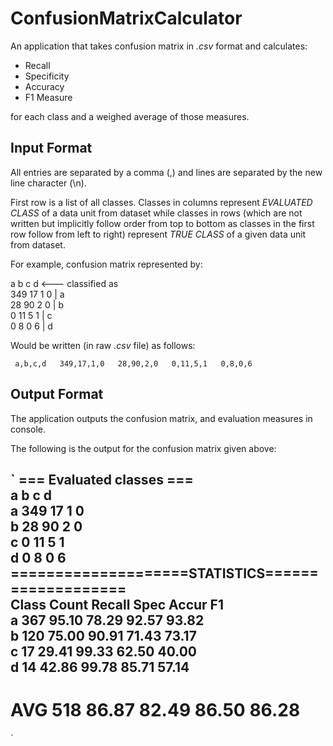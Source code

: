 # ConfusionMatrixCalculator

An application that takes confusion matrix in *.csv* format and calculates:

- Recall
- Specificity
- Accuracy
- F1 Measure

for each class and a weighed average of those measures.

## Input Format
All entries are separated by a comma (,) and lines are separated by the new line character (\n).

First row is a list of all classes. Classes in columns represent *EVALUATED CLASS* of a data unit from dataset
while classes in rows (which are not written but implicitly follow order from top to bottom as classes in the first row
follow from left to right) represent *TRUE CLASS* of a given data unit from dataset.

For example, confusion matrix represented by:

  a   b   c   d   <--- classified as\
349  17   1   0 |   a\
 28  90   2   0 |   b\
  0  11   5   1 |   c\
  0   8   0   6 |   d
  
 Would be written (in raw *.csv* file) as follows:
 
` a,b,c,d  
 349,17,1,0  
 28,90,2,0  
 0,11,5,1  
 0,8,0,6`
 
 ## Output Format
 
 The application outputs the confusion matrix, and evaluation measures in console.
 
 The following is the output for the confusion matrix given above:
 
`  === Evaluated classes ===  
          a       b       c       d  
  a       349     17      1       0  
  b       28      90      2       0  
  c       0       11      5       1  
  d       0       8       0       6  
  ====================STATISTICS===================  
  Class   Count   Recall  Spec    Accur   F1  
  a       367     95.10   78.29   92.57   93.82  
  b       120     75.00   90.91   71.43   73.17  
  c       17      29.41   99.33   62.50   40.00  
  d       14      42.86   99.78   85.71   57.14  
  -------------------------------------------------  
  AVG     518     86.87   82.49   86.50   86.28  
  =================================================  
 `
